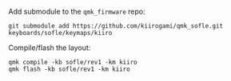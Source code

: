 
Add submodule to the `qmk_firmware` repo:
```
git submodule add https://github.com/kiirogami/qmk_sofle.git keyboards/sofle/keymaps/kiiro
```

Compile/flash the layout:
```
qmk compile -kb sofle/rev1 -km kiiro
qmk flash -kb sofle/rev1 -km kiiro
```
